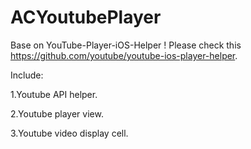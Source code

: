 # ACYoutubePlayer

Base on YouTube-Player-iOS-Helper !
Please check this https://github.com/youtube/youtube-ios-player-helper.

Include:

1.Youtube API helper.

2.Youtube player view.

3.Youtube video display cell.


